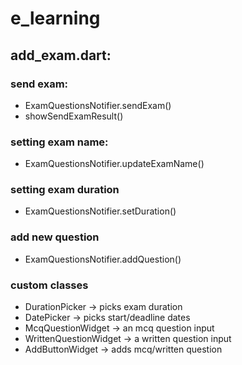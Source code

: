 # e_learning

## add_exam.dart:

### send exam:

- ExamQuestionsNotifier.sendExam()
- showSendExamResult()

### setting exam name:

- ExamQuestionsNotifier.updateExamName()

### setting exam duration

- ExamQuestionsNotifier.setDuration()

### add new question

- ExamQuestionsNotifier.addQuestion()

### custom classes

- DurationPicker -> picks exam duration
- DatePicker -> picks start/deadline dates
- McqQuestionWidget -> an mcq question input
- WrittenQuestionWidget -> a written question input
- AddButtonWidget -> adds mcq/written question
